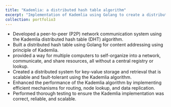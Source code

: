 ```yaml
---
title: "Kademlia: a distributed hash table algorithm"
excerpt: "Implementation of Kademlia using Golang to create a distributed hash table <br/><img src='/images/Kademlia.png'>"
collection: portfolio3
---
```


* Developed a peer-to-peer (P2P) network communication system using the Kademlia distributed hash table (DHT) algorithm.
* Built a distributed hash table using Golang for content addressing using principle of Kademlia.
* provided a way for multiple computers to self-organize into a network, communicate, and share resources, all without a central registry or lookup.
* Created a distributed system for key-value storage and retrieval that is scalable and fault-tolerant using the Kademlia algorithm.
* Enhanced the performance of the Kademlia algorithm by implementing efficient mechanisms for routing, node lookup, and data replication.
* Performed thorough testing to ensure the Kademlia implementation was correct, reliable, and scalable.
 